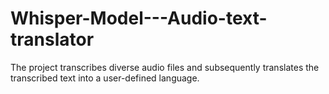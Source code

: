 # Whisper-Model---Audio-text-translator
The project transcribes diverse audio files and subsequently translates the transcribed text into a user-defined language.
